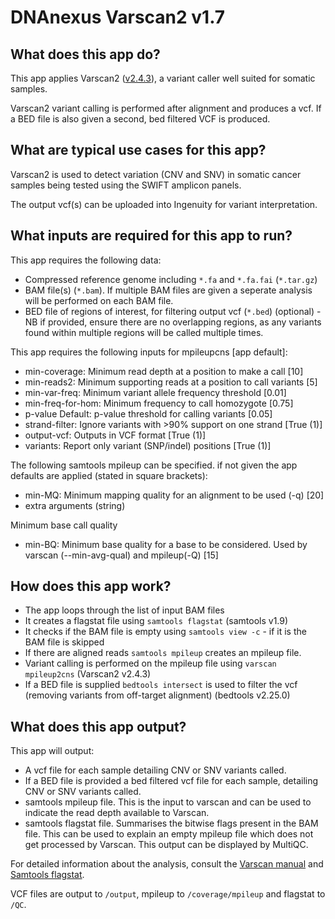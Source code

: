 # DNAnexus Varscan2 v1.7
## What does this app do?
This app applies Varscan2 ([v2.4.3](https://dkoboldt.github.io/varscan/)), a variant caller well suited for somatic samples.

Varscan2 variant calling is performed after alignment and produces a vcf. If a BED file is also given a second, bed filtered VCF is produced.

## What are typical use cases for this app?
Varscan2 is used to detect variation (CNV and SNV) in somatic cancer samples being tested using the SWIFT amplicon panels. 

The output vcf(s) can be uploaded into Ingenuity for variant interpretation.

## What inputs are required for this app to run?
This app requires the following data:
- Compressed reference genome including `*.fa` and `*.fa.fai` (`*.tar.gz`)
- BAM file(s) (`*.bam`). If multiple BAM files are given a seperate analysis will be performed on each BAM file.
- BED file of regions of interest, for filtering output vcf (`*.bed`) (optional) - NB if provided, ensure there are no overlapping regions, as any variants found within multiple regions will be called multiple times.

This app requires the following inputs for mpileupcns [app default]:
-	min-coverage: Minimum read depth at a position to make a call [10]
-	min-reads2: Minimum supporting reads at a position to call variants [5]
-	min-var-freq: Minimum variant allele frequency threshold [0.01]
-	min-freq-for-hom: Minimum frequency to call homozygote [0.75]
-	p-value	Default: p-value threshold for calling variants [0.05]
-	strand-filter: Ignore variants with >90% support on one strand [True (1)]
-	output-vcf: Outputs in VCF format [True (1)]
-	variants: Report only variant (SNP/indel) positions [True (1)]

The following samtools mpileup can be specified. if not given the app defaults are applied (stated in square brackets):
-	min-MQ: Minimum mapping quality for an alignment to be used (-q) [20]
-   extra arguments (string)

Minimum base call quality
-	min-BQ: Minimum base quality for a base to be considered. Used by varscan (--min-avg-qual) and mpileup(-Q) [15]

## How does this app work?
- The app loops through the list of input BAM files
- It creates a flagstat file using `samtools flagstat` (samtools v1.9)
- It checks if the BAM file is empty using `samtools view -c` - if it is the BAM file is skipped 
- If there are aligned reads `samtools mpileup` creates an mpileup file.
- Variant calling is performed on the mpileup file using `varscan mpileup2cns` (Varscan2 v2.4.3)
- If a BED file is supplied `bedtools intersect` is used to filter the vcf (removing variants from off-target alignment) (bedtools v2.25.0)


## What does this app output?
This app will output:
- A vcf file for each sample detailing CNV or SNV variants called.
- If a BED file is provided a bed filtered vcf file for each sample, detailing CNV or SNV variants called.
- samtools mpileup file. This is the input to varscan and can be used to indicate the read depth available to Varscan.
- samtools flagstat file. Summarises the bitwise flags present in the BAM file. This can be used to explain an empty mpileup file which does not get processed by Varscan. This output can be displayed by MultiQC.

For detailed information about the analysis, consult the [Varscan manual](https://dkoboldt.github.io/varscan/using-varscan.html) and [Samtools flagstat](http://www.htslib.org/doc/samtools.html).

VCF files are output to `/output`, mpileup to `/coverage/mpileup` and flagstat to `/QC`.
